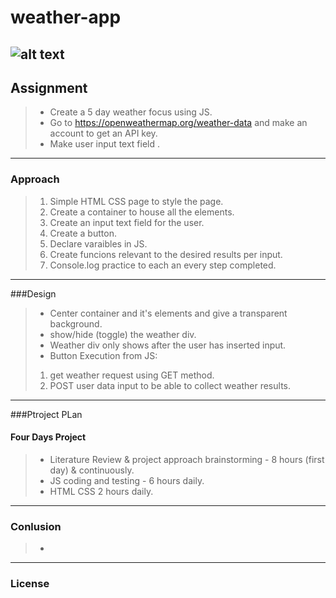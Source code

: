 # weather-app
![alt text](http://url/to/img.png)
---
## Assignment
> - Create a 5 day weather focus using JS.
> - Go to https://openweathermap.org/weather-data and make an account to get an API key.
> - Make user input text field .
---
### Approach
> 1. Simple HTML CSS page to style the page.
> 2. Create a container to house all the elements.
> 3. Create an input text field for the user.
> 3. Create a button.
> 4. Declare varaibles in JS.
> 5. Create funcions relevant to the desired results per input.
> 6. Console.log practice to each an every step completed.
---
###Design
> - Center container and it's elements and give a transparent background.
> - show/hide (toggle) the weather div.
> - Weather div only shows after the user has inserted input.
> - Button Execution from JS:
> 1. get weather request using GET method.
> 2. POST user data input to be able to collect weather results.
---
###Ptroject PLan
#### Four Days Project
> - Literature Review  & project approach brainstorming - 8 hours (first day) & continuously.
> - JS coding and testing - 6 hours daily.
> - HTML CSS 2 hours daily.
---
### Conlusion
> -
---
### License
> 

